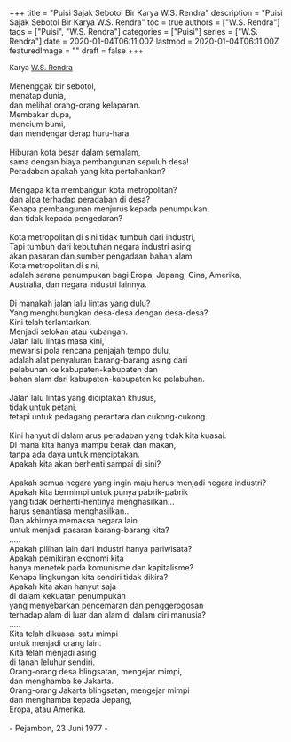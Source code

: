 +++
title = "Puisi Sajak Sebotol Bir Karya W.S. Rendra"
description = "Puisi Sajak Sebotol Bir Karya W.S. Rendra"
toc = true
authors = ["W.S. Rendra"]
tags = ["Puisi", "W.S. Rendra"]
categories = ["Puisi"]
series = ["W.S. Rendra"]
date = 2020-01-04T06:11:00Z
lastmod = 2020-01-04T06:11:00Z
featuredImage = ""
draft = false
+++

<div style="text-align: justify;">
<div style="font-size: small;">Karya <a href="/authors/w.s.-rendra/" target="_blank">W.S. Rendra</a></div><br />
Menenggak bir sebotol,<br />menatap dunia,<br />dan melihat orang-orang kelaparan.<br />Membakar dupa,<br />mencium bumi,<br />dan mendengar derap huru-hara.<br /><br />Hiburan kota besar dalam semalam,<br />sama dengan biaya pembangunan sepuluh desa!<br />Peradaban apakah yang kita pertahankan?<br /><br />Mengapa kita membangun kota metropolitan?<br />dan alpa terhadap peradaban di desa?<br />Kenapa pembangunan menjurus kepada penumpukan,<br />dan tidak kepada pengedaran?<br /><br />Kota metropolitan di sini tidak tumbuh dari industri,<br />Tapi tumbuh dari kebutuhan negara industri asing<br />akan pasaran dan sumber pengadaan bahan alam<br />Kota metropolitan di sini,<br />adalah sarana penumpukan bagi Eropa, Jepang, Cina, Amerika,<br />Australia, dan negara industri lainnya.<br /><br />Di manakah jalan lalu lintas yang dulu?<br />Yang menghubungkan desa-desa dengan desa-desa?<br />Kini telah terlantarkan.<br />Menjadi selokan atau kubangan.<br />Jalan lalu lintas masa kini,<br />mewarisi pola rencana penjajah tempo dulu,<br />adalah alat penyaluran barang-barang asing dari<br />pelabuhan ke kabupaten-kabupaten dan<br />bahan alam dari kabupaten-kabupaten ke pelabuhan.<br /><br />Jalan lalu lintas yang diciptakan khusus,<br />tidak untuk petani,<br />tetapi untuk pedagang perantara dan cukong-cukong.<br /><br />Kini hanyut di dalam arus peradaban yang tidak kita kuasai.<br />Di mana kita hanya mampu berak dan makan,<br />tanpa ada daya untuk menciptakan.<br />Apakah kita akan berhenti sampai di sini?<br /><br />Apakah semua negara yang ingin maju harus menjadi negara industri?<br />Apakah kita bermimpi untuk punya pabrik-pabrik<br />yang tidak berhenti-hentinya menghasilkan...<br />harus senantiasa menghasilkan...<br />Dan akhirnya memaksa negara lain<br />untuk menjadi pasaran barang-barang kita?<br />.....<br />Apakah pilihan lain dari industri hanya pariwisata?<br />Apakah pemikiran ekonomi kita<br />hanya menetek pada komunisme dan kapitalisme?<br />Kenapa lingkungan kita sendiri tidak dikira?<br />Apakah kita akan hanyut saja<br />di dalam kekuatan penumpukan<br />yang menyebarkan pencemaran dan penggerogosan<br />terhadap alam di luar dan alam di dalam diri manusia?<br />.....<br />Kita telah dikuasai satu mimpi<br />untuk menjadi orang lain.<br />Kita telah menjadi asing<br />di tanah leluhur sendiri.<br />Orang-orang desa blingsatan, mengejar mimpi,<br />dan menghamba ke Jakarta.<br />Orang-orang Jakarta blingsatan, mengejar mimpi<br />dan menghamba kepada Jepang,<br />Eropa, atau Amerika.<br /><br />- Pejambon, 23 Juni 1977 -</div>
